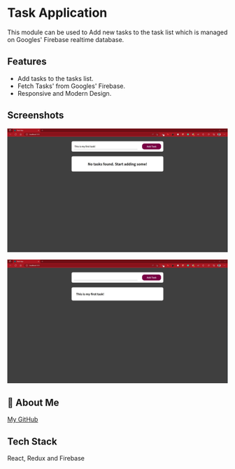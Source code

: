 
# Task Application

This module can be used to Add new tasks to the task list which is managed on Googles' Firebase realtime database.

## Features

- Add tasks to the tasks list.
- Fetch Tasks' from Googles' Firebase.
- Responsive and Modern Design.


## Screenshots

![App Screenshot](https://github.com/KhushaalSajnani/React-TasksApp-Firebase/blob/master/Screenshots/1.jpg)

![App Screenshot](https://github.com/KhushaalSajnani/React-TasksApp-Firebase/blob/master/Screenshots/2.jpg)

## 🚀 About Me
[My GitHub](https://github.com/KhushaalSajnani/)


## Tech Stack

React, Redux and Firebase


